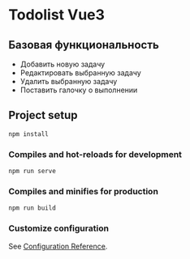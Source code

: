 # Todolist Vue3

## Базовая функциональность
* Добавить новую задачу
* Редактировать выбранную задачу
* Удалить выбранную задачу
* Поставить галочку о выполнении


## Project setup
```
npm install
```

### Compiles and hot-reloads for development
```
npm run serve
```

### Compiles and minifies for production
```
npm run build
```

### Customize configuration
See [Configuration Reference](https://cli.vuejs.org/config/).
